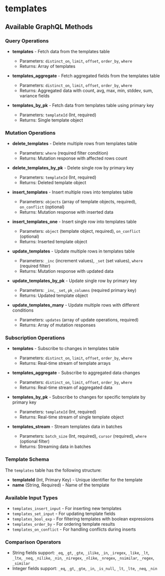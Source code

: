 # templates

## Available GraphQL Methods

### Query Operations
- **templates** - Fetch data from the templates table
  - Parameters: `distinct_on`, `limit`, `offset`, `order_by`, `where`
  - Returns: Array of templates

- **templates_aggregate** - Fetch aggregated fields from the templates table
  - Parameters: `distinct_on`, `limit`, `offset`, `order_by`, `where`
  - Returns: Aggregated data with count, avg, max, min, stddev, sum, variance fields

- **templates_by_pk** - Fetch data from templates table using primary key
  - Parameters: `templateId` (Int, required)
  - Returns: Single template object

### Mutation Operations
- **delete_templates** - Delete multiple rows from templates table
  - Parameters: `where` (required filter condition)
  - Returns: Mutation response with affected rows count

- **delete_templates_by_pk** - Delete single row by primary key
  - Parameters: `templateId` (Int, required)
  - Returns: Deleted template object

- **insert_templates** - Insert multiple rows into templates table
  - Parameters: `objects` (array of template objects, required), `on_conflict` (optional)
  - Returns: Mutation response with inserted data

- **insert_templates_one** - Insert single row into templates table
  - Parameters: `object` (template object, required), `on_conflict` (optional)
  - Returns: Inserted template object

- **update_templates** - Update multiple rows in templates table
  - Parameters: `_inc` (increment values), `_set` (set values), `where` (required filter)
  - Returns: Mutation response with updated data

- **update_templates_by_pk** - Update single row by primary key
  - Parameters: `_inc`, `_set`, `pk_columns` (required primary key)
  - Returns: Updated template object

- **update_templates_many** - Update multiple rows with different conditions
  - Parameters: `updates` (array of update operations, required)
  - Returns: Array of mutation responses

### Subscription Operations
- **templates** - Subscribe to changes in templates table
  - Parameters: `distinct_on`, `limit`, `offset`, `order_by`, `where`
  - Returns: Real-time stream of template arrays

- **templates_aggregate** - Subscribe to aggregated data changes
  - Parameters: `distinct_on`, `limit`, `offset`, `order_by`, `where`
  - Returns: Real-time stream of aggregated data

- **templates_by_pk** - Subscribe to changes for specific template by primary key
  - Parameters: `templateId` (Int, required)
  - Returns: Real-time stream of single template object

- **templates_stream** - Stream templates data in batches
  - Parameters: `batch_size` (Int, required), `cursor` (required), `where` (optional filter)
  - Returns: Streaming data in batches

### Template Schema
The `templates` table has the following structure:
- **templateId** (Int, Primary Key) - Unique identifier for the template
- **name** (String, Required) - Name of the template

### Available Input Types
- `templates_insert_input` - For inserting new templates
- `templates_set_input` - For updating template fields
- `templates_bool_exp` - For filtering templates with boolean expressions
- `templates_order_by` - For ordering template results
- `templates_on_conflict` - For handling conflicts during inserts

### Comparison Operators
- String fields support: `_eq`, `_gt`, `_gte`, `_ilike`, `_in`, `_iregex`, `_like`, `_lt`, `_lte`, `_neq`, `_nilike`, `_nin`, `_niregex`, `_nlike`, `_nregex`, `_nsimilar`, `_regex`, `_similar`
- Integer fields support: `_eq`, `_gt`, `_gte`, `_in`, `_is_null`, `_lt`, `_lte`, `_neq`, `_nin`